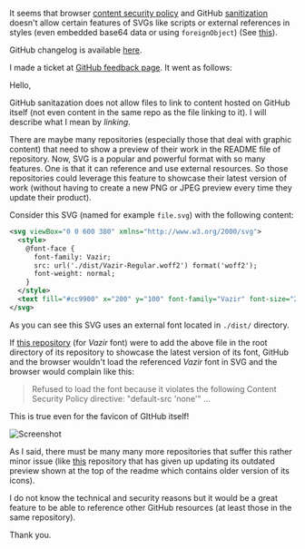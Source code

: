 It seems that browser [content security policy](https://content-security-policy.com/) and GitHub [sanitization](https://blobfolio.com/2017/when-a-stranger-calls-sanitizing-svgs/) doesn't allow certain features of SVGs like
scripts or external references in styles (even embedded base64 data or using `foreignObject`) (See [this](https://stackoverflow.com/q/50560054)).

GitHub changelog is available [here](https://github.blog/changelog/).

I made a ticket at [GitHub feedback page](https://support.github.com/contact/feedback). It went as follows:

Hello,

GitHub sanitazation does not allow files to link to content hosted on GitHub itself (not even content in the same repo as the file linking to it).
I will describe what I mean by *linking*.

There are maybe many repositories (especially those that deal with graphic content) that need to show a preview of their work in the README file of repository. Now, SVG is a popular and powerful format with so many features. One is that it can reference and use external resources. So those repositories could leverage this feature to showcase their latest version of work (without having to create a new PNG or JPEG preview every time they update their product).

Consider this SVG (named for example `file.svg`) with the following content:

```xml
<svg viewBox="0 0 600 380" xmlns="http://www.w3.org/2000/svg">
  <style>
    @font-face {
      font-family: Vazir;
      src: url('./dist/Vazir-Regular.woff2') format('woff2');
      font-weight: normal;
    }
  </style>
  <text fill="#cc9900" x="200" y="100" font-family="Vazir" font-size="20">My showcase text</text>
</svg>
```
As you can see this SVG uses an external font located in `./dist/` directory.

If [this repository](https://github.com/rastikerdar/vazir-font) (for *Vazir* font) were to add the above file in the root directory of its repository to showcase the latest version of its font, GitHub and the browser wouldn't load the referenced *Vazir* font in SVG and the browser would complain like this:

> Refused to load the font because it violates the following Content Security Policy directive: "default-src 'none'" ...

This is true even for the favicon of GItHub itself!

![Screenshot](https://github.zendesk.com/attachments/token/SrEUYlfoZ4u4BnhgDMOCEtNPH/?name=Screenshot+%282%29.png)

As I said, there must be many many more repositories that suffer this rather minor issue (like [this](https://github.com/PapirusDevelopmentTeam/papirus-icon-theme) repository that has given up updating its outdated preview shown at the top of the readme which contains older version of its icons).

I do not know the technical and security reasons but it would be a great feature to be able to reference other GitHub resources (at least those in the same repository).

Thank you.
